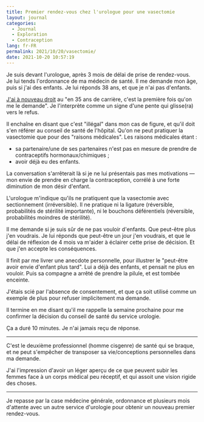 ```yaml
---
title: Premier rendez-vous chez l'urologue pour une vasectomie
layout: journal
categories:
  - Journal
  - Exploration
  - Contraception
lang: fr-FR
permalink: 2021/10/20/vasectomie/
date: 2021-10-20 10:57:19
---
```


Je suis devant l'urologue, après 3 mois de délai de prise de rendez-vous. Je lui tends l'ordonnance de ma médecin de santé. Il me demande mon âge, puis si j'ai des enfants. Je lui réponds 38 ans, et que je n'ai pas d'enfants.

[J'ai à nouveau droit](/2021/03/31/vasectomie/) au "en 35 ans de carrière, c'est la première fois qu'on me le demande".
Je l'interprète comme un signe d'une pente qui glisse(ra) vers le refus.

Il enchaîne en disant que c'est "illégal" dans mon cas de figure, et qu'il doit s'en référer au conseil de santé de l'hôpital. Qu'on ne peut pratiquer la vasectomie que pour des "raisons médicales". Les raisons médicales étant :

- sa partenaire/une de ses partenaires n'est pas en mesure de prendre de contraceptifs hormonaux/chimiques ;
- avoir déjà eu des enfants.

La conversation s'arrêterait là si je ne lui présentais pas mes motivations — mon envie de prendre en charge la contraception, corrélé à une forte diminution de mon désir d'enfant.

L'urologue m'indique qu'ils ne pratiquent que la vasectomie avec sectionnement (irréversible). Il ne pratique ni la ligature (réversible, probabilités de stérilité importante), ni le bouchons déférentiels (réversible, probabilités moindres de stérilité).

Il me demande si je suis sûr de ne pas vouloir d'enfants. Que peut-être plus j'en voudrais. Je lui réponds que peut-être un jour j'en voudrais, et que le délai de réflexion de 4 mois va m'aider à éclairer cette prise de décision. Et que j'en accepte les conséquences.

Il finit par me livrer une anecdote personnelle, pour illustrer le "peut-être avoir envie d'enfant plus tard". Lui a déjà des enfants, et pensait ne plus en vouloir. Puis sa compagne a arrêté de prendre la pilule, et est tombée enceinte.

J'étais scié par l'absence de consentement, et que ça soit utilisé comme un exemple de plus pour refuser implicitement ma demande.

Il termine en me disant qu'il me rappelle la semaine prochaine pour me confirmer la décision du conseil de santé du service urologie.

Ça a duré 10 minutes.
Je n'ai jamais reçu de réponse.

---

C'est le deuxième professionnel (homme cisgenre) de santé qui se braque, et ne peut s'empêcher de transposer sa vie/conceptions personnelles dans ma demande.

J'ai l'impression d'avoir un léger aperçu de ce que peuvent subir les femmes face à un corps médical peu réceptif, et qui assoit une vision rigide des choses.

---

Je repasse par la case médecine générale, ordonnance et plusieurs mois d'attente avec un autre service d'urologie pour obtenir un nouveau premier rendez-vous.


